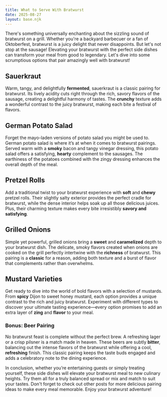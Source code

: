 ```yaml
---
title: What to Serve With Bratwurst
date: 2025-08-27
layout: base.njk
---
```


There's something universally enchanting about the sizzling sound of bratwurst on a grill. Whether you're a backyard barbecuer or a fan of Oktoberfest, bratwurst is a juicy delight that never disappoints. But let's not stop at the sausage! Elevating your bratwurst with the perfect side dishes can transform your meal from good to legendary. Let's dive into some scrumptious options that pair amazingly well with bratwurst!

## **Sauerkraut**
Warm, tangy, and delightfully **fermented**, sauerkraut is a classic pairing for bratwurst. Its lively acidity cuts right through the rich, savory flavors of the sausage, creating a delightful harmony of tastes. The **crunchy** texture adds a wonderful contrast to the juicy bratwurst, making each bite a festival of flavors.

## **German Potato Salad**
Forget the mayo-laden versions of potato salad you might be used to. German potato salad is where it’s at when it comes to bratwurst pairings. Served warm with a **smoky** bacon and tangy vinegar dressing, this potato salad offers a satisfying, **hearty** complement to the sausages. The earthiness of the potatoes combined with the zingy dressing enhances the overall depth of the meal.

## **Pretzel Rolls**
Add a traditional twist to your bratwurst experience with **soft** and **chewy** pretzel rolls. Their slightly salty exterior provides the perfect cradle for bratwurst, while the dense interior helps soak up all those delicious juices. Plus, their charming texture makes every bite irresistibly **savory and satisfying**.

## **Grilled Onions**
Simple yet powerful, grilled onions bring a **sweet** and **caramelized** depth to your bratwurst dish. The delicate, smoky flavors created when onions are cooked on the grill perfectly intertwine with the **richness** of bratwurst. This pairing is a **classic** for a reason, adding both texture and a burst of flavor that complements rather than overwhelms.

## **Mustard Varieties**
Get ready to dive into the world of bold flavors with a selection of mustards. From **spicy** Dijon to sweet honey mustard, each option provides a unique contrast to the rich and juicy bratwurst. Experiment with different types to discover your ultimate tasting experience—every option promises to add an extra layer of **zing** and **flavor** to your meal.

### Bonus: Beer Pairing 
No bratwurst feast is complete without the perfect brew. A refreshing lager or a crisp pilsner is a match made in heaven. These beers are subtly **bitter**, balancing out the intense flavors of the bratwurst while offering a cool, **refreshing** finish. This classic pairing keeps the taste buds engaged and adds a celebratory note to the dining experience.

In conclusion, whether you’re entertaining guests or simply treating yourself, these side dishes will elevate your bratwurst meal to new culinary heights. Try them all for a truly balanced spread or mix and match to suit your tastes. Don't forget to check out other posts for more delicious pairing ideas to make every meal memorable. Enjoy your bratwurst adventure!